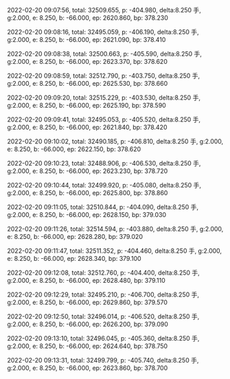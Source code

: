 2022-02-20 09:07:56, total: 32509.655, p: -404.980, delta:8.250 手, g:2.000, e: 8.250, b: -66.000, ep: 2620.860, bp: 378.230

2022-02-20 09:08:16, total: 32495.059, p: -406.190, delta:8.250 手, g:2.000, e: 8.250, b: -66.000, ep: 2621.090, bp: 378.410

2022-02-20 09:08:38, total: 32500.663, p: -405.590, delta:8.250 手, g:2.000, e: 8.250, b: -66.000, ep: 2623.370, bp: 378.620

2022-02-20 09:08:59, total: 32512.790, p: -403.750, delta:8.250 手, g:2.000, e: 8.250, b: -66.000, ep: 2625.530, bp: 378.660

2022-02-20 09:09:20, total: 32515.229, p: -403.530, delta:8.250 手, g:2.000, e: 8.250, b: -66.000, ep: 2625.190, bp: 378.590

2022-02-20 09:09:41, total: 32495.053, p: -405.520, delta:8.250 手, g:2.000, e: 8.250, b: -66.000, ep: 2621.840, bp: 378.420

2022-02-20 09:10:02, total: 32490.185, p: -406.810, delta:8.250 手, g:2.000, e: 8.250, b: -66.000, ep: 2622.150, bp: 378.620

2022-02-20 09:10:23, total: 32488.906, p: -406.530, delta:8.250 手, g:2.000, e: 8.250, b: -66.000, ep: 2623.230, bp: 378.720

2022-02-20 09:10:44, total: 32499.920, p: -405.080, delta:8.250 手, g:2.000, e: 8.250, b: -66.000, ep: 2625.800, bp: 378.860

2022-02-20 09:11:05, total: 32510.844, p: -404.090, delta:8.250 手, g:2.000, e: 8.250, b: -66.000, ep: 2628.150, bp: 379.030

2022-02-20 09:11:26, total: 32514.594, p: -403.880, delta:8.250 手, g:2.000, e: 8.250, b: -66.000, ep: 2628.280, bp: 379.020

2022-02-20 09:11:47, total: 32511.352, p: -404.460, delta:8.250 手, g:2.000, e: 8.250, b: -66.000, ep: 2628.340, bp: 379.100

2022-02-20 09:12:08, total: 32512.760, p: -404.400, delta:8.250 手, g:2.000, e: 8.250, b: -66.000, ep: 2628.480, bp: 379.110

2022-02-20 09:12:29, total: 32495.210, p: -406.700, delta:8.250 手, g:2.000, e: 8.250, b: -66.000, ep: 2629.860, bp: 379.570

2022-02-20 09:12:50, total: 32496.014, p: -406.520, delta:8.250 手, g:2.000, e: 8.250, b: -66.000, ep: 2626.200, bp: 379.090

2022-02-20 09:13:10, total: 32496.045, p: -405.360, delta:8.250 手, g:2.000, e: 8.250, b: -66.000, ep: 2624.640, bp: 378.750

2022-02-20 09:13:31, total: 32499.799, p: -405.740, delta:8.250 手, g:2.000, e: 8.250, b: -66.000, ep: 2623.860, bp: 378.700